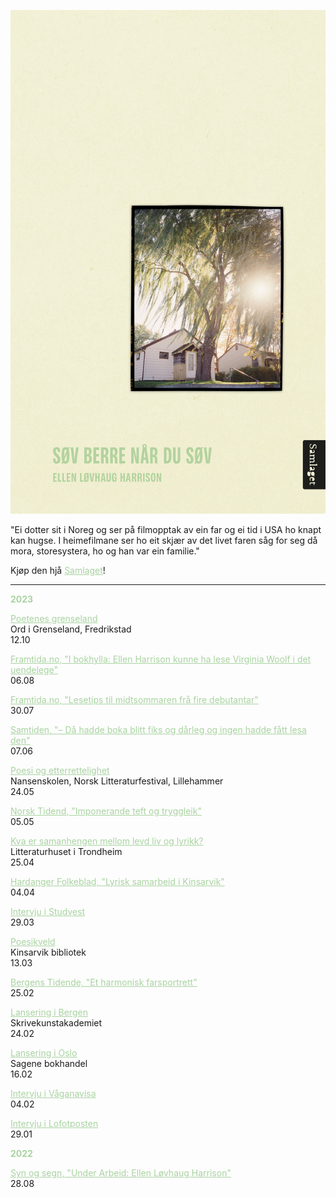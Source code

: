 ![Omslag](docs/assets/Harrison_tilnett.png)

"Ei dotter sit i Noreg og ser på filmopptak av ein far og ei tid i USA ho knapt kan hugse. I heimefilmane ser ho eit skjær av det livet faren såg for seg då mora, storesystera, ho og han var ein familie."
  
Kjøp den hjå <a href="https://samlaget.no/collections/varens-boker-2023/products/sov-berre-nar-du-sov-1" style="color:#a8d3a0;">Samlaget</a>!

---

<b style="color:#a8d3a0;">2023</b>  

<a href="https://ordigrenseland.no/arrangement/poetenes-grenseland/" style="color:#a8d3a0;" target="_blank" rel="noopener noreferrer">Poetenes grenseland</a>  
Ord i Grenseland, Fredrikstad  
12.10   

<a href="https://framtida.no/2023/08/06/i-bokhylla-ellen-harrison-kunne-lese-virginia-woolf-i-det-uendelege" style="color:#a8d3a0;" target="_blank" rel="noopener noreferrer">Framtida.no, "I bokhylla: Ellen Harrison kunne ha lese Virginia Woolf i det uendelege"</a>  
06.08  

<a href="https://framtida.no/2023/07/30/lesetips-til-midtsommaren-fra-fire-debutantar" style="color:#a8d3a0;" target="_blank" rel="noopener noreferrer">Framtida.no, "Lesetips til midtsommaren frå fire debutantar"</a>    
30.07  

<a href="https://samtiden.no/bok/2023/da-hadde-boka-blitt-fiks-og-darleg-og-ingen-hadde-fatt-lesa-den" style="color:#a8d3a0;" target="_blank" rel="noopener noreferrer">Samtiden, "– Då hadde boka blitt fiks og dårleg og ingen hadde fått lesa den"</a>  
07.06

<a href="https://litteraturfestival.no/shows/poesi-og-etterrettelighet/" style="color:#a8d3a0;" target="_blank" rel="noopener noreferrer">Poesi og etterrettelighet</a>   
Nansenskolen, Norsk Litteraturfestival, Lillehammer   
24.05  

<a href="https://www.nm.no/app/uploads/2023/05/NT02-23-2.pdf" style="color:#a8d3a0;" target="_blank" rel="noopener noreferrer">Norsk Tidend, "Imponerande teft og tryggleik"</a>    
05.05  

<a href="https://fb.me/e/VHgzKUDO" style="color:#a8d3a0;" target="_blank" rel="noopener noreferrer">Kva er samanhengen mellom levd liv og lyrikk?</a>    
Litteraturhuset i Trondheim  
25.04  

<a href="https://www.hardanger-folkeblad.no/lyrisk-samarbeid-i-kinsarvik/s/5-22-503326" style="color:#a8d3a0;" target="_blank" rel="noopener noreferrer">Hardanger Folkeblad, "Lyrisk samarbeid i Kinsarvik"</a>    
04.04   

<a href="https://www.studvest.no/uib-student-ellen-har-skrive-bok-om-lengsla-etter-ein-far/" style="color:#a8d3a0;" target="_blank" rel="noopener noreferrer">Intervju i Studvest</a>     
29.03  


<a href="https://fb.me/e/3l3sRTlcf" style="color:#a8d3a0;" target="_blank" rel="noopener noreferrer">Poesikveld</a>   
Kinsarvik bibliotek   
13.03 

<a href="https://www.bt.no/kultur/i/4oW7J6/et-harmonisk-farsportrett" style="color:#a8d3a0;" target="_blank" rel="noopener noreferrer">Bergens Tidende, "Et harmonisk farsportrett"</a>    
25.02  

<a href="https://fb.me/e/7NlwTMhiS" style="color:#a8d3a0;" target="_blank" rel="noopener noreferrer">Lansering i Bergen</a>  
Skrivekunstakademiet    
24.02  

<a href="https://fb.me/e/3mRjyNnb7" style="color:#a8d3a0;" target="_blank" rel="noopener noreferrer">Lansering i Oslo</a>   
Sagene bokhandel   
16.02      

<a href="https://www.vaganavisa.no/nyheter/i/RGOb2r/ellen-gir-ut-sin-foerste-bok-gir-pandemien-noe-av-aeren" style="color:#a8d3a0;" target="_blank" rel="noopener noreferrer">Intervju i Våganavisa</a>    
04.02    

<a href="https://www.lofotposten.no/en-liten-ting-lareren-gjorde-satte-sine-spor-fy-flate-syns-han-det-var-sa-bra/f/5-29-890679" style="color:#a8d3a0;" target="_blank" rel="noopener noreferrer">Intervju i Lofotposten</a>    
29.01    

<b style="color:#a8d3a0;">2022</b>  

<a href="https://www.synogsegn.no/2023/under-arbeid-ellen-lovhaug-harrison/" style="color:#a8d3a0;" target="_blank" rel="noopener noreferrer">Syn og segn, "Under Arbeid: Ellen Løvhaug Harrison"</a>      
28.08 
